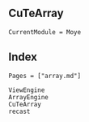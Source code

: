 ## CuTeArray

```@meta
CurrentModule = Moye
```
## Index

```@index
Pages = ["array.md"]
```


```@docs
ViewEngine
ArrayEngine
CuTeArray
recast
```

